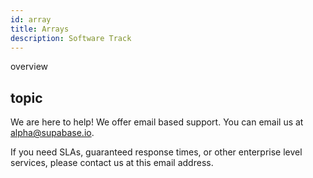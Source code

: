```yaml
---
id: array
title: Arrays
description: Software Track
---
```



overview
## topic
We are here to help! We offer email based support. You can email us at alpha@supabase.io.

If you need SLAs, guaranteed response times, or other enterprise level services, please contact us at this email address.